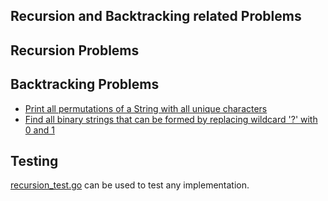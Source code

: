 ## Recursion and Backtracking related Problems

## Recursion Problems


## Backtracking Problems
- [Print all permutations of a String with all unique characters](https://github.com/raiskumar/algo-ds/blob/master/recursion/permutation.go)
- [Find all binary strings that can be formed by replacing wildcard '?' with 0 and 1](https://github.com/raiskumar/algo-ds/blob/master/tree/allCombinationsOfBinaryStrings.go)

## Testing
 [recursion_test.go](recursion_test.go) can be used to test any implementation.

